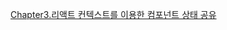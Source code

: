 [Chapter3.리액트 컨텍스트를 이용한 컴포넌트 상태 공유](https://creative-brace-94b.notion.site/3-112379a44b4d8037a678d490d1ff3440?pvs=4)